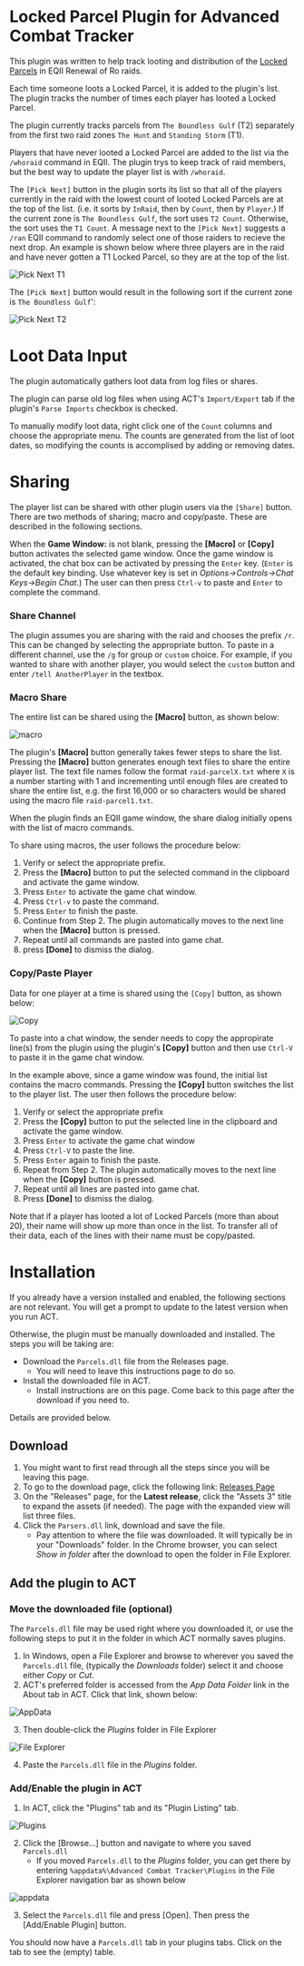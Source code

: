 ﻿# Locked Parcel Plugin for Advanced Combat Tracker
This plugin was written to help track looting and distribution of the [Locked Parcels](https://u.eq2wire.com/item/index/4266886992) in EQII Renewal of Ro raids.

Each time someone loots a Locked Parcel, it is added to the plugin's list. The plugin tracks the number of times each player has looted a Locked Parcel.

The plugin currently tracks parcels from `The Boundless Gulf` (T2) separately from the first two raid zones `The Hunt` and `Standing Storm` (T1).

Players that have never looted a Locked Parcel are added to the list via the `/whoraid` command in EQII. The plugin trys to keep track of raid members, but the best way to update the player list is with `/whoraid`.

The `[Pick Next]` button in the plugin sorts its list so that all of the players currently in the raid with the lowest count of looted Locked Parcels are at the top of the list. (i.e. it sorts by `InRaid`, then by `Count`, then by `Player`.) If the current zone is `The Boundless Gulf`, the sort uses `T2 Count`. Otherwise, the sort uses the `T1 Count`. A message next to the `[Pick Next]` suggests a `/ran` EQII command to randomly select one of those raiders to recieve the next drop. An example is shown below where three players are in the raid and have never gotten a T1 Locked Parcel, so they are at the top of the list.

![Pick Next T1](images/t1-random.png)

The `[Pick Next]` button would result in the following sort if the current zone is `The Boundless Gulf`':

![Pick Next T2](images/t2-random.png)

# Loot Data Input
The plugin automatically gathers loot data from log files or shares.

The plugin can parse old log files when using ACT's `Import/Export` tab if the plugin's `Parse Imports` checkbox is checked.

To manually modify loot data, right click one of the `Count` columns and choose the appropriate menu. The counts are generated from the list of loot dates, so modifying the counts is accomplised by adding or removing dates.

# Sharing
The player list can be shared with other plugin users via the `[Share]` button. There are two methods of sharing; macro and copy/paste. These are described in the following sections.

When the __Game Window:__ is not blank, pressing the __[Macro]__ or __[Copy]__ button activates the selected game window. Once the game window is activated, the chat box can be activated by pressing the `Enter` key. (`Enter` is the default key binding. Use whatever key is set in _Options->Controls->Chat Keys->Begin Chat_.) The user can then press `Ctrl-v` to paste and `Enter` to complete the command.

### Share Channel
The plugin assumes you are sharing with the raid and chooses the prefix `/r`. This can be changed by selecting the appropriate button.
To paste in a different channel, use the `/g` for group or `custom` choice. For example, if you wanted to share with another player, you would select the `custom` button and enter `/tell AnotherPlayer` in the textbox.

### Macro Share
The entire list can be shared using the **[Macro]** button, as shown below:

![macro](images/macro-button.png)

The plugin's **[Macro]** button generally takes fewer steps to share the list. Pressing the **[Macro]** button generates enough text files to share the entire player list. The text file names follow the format `raid-parcelX.txt` where `X` is a number starting with 1 and incrementing until enough files are created to share the entire list, e.g. the first 16,000 or so characters would be shared using the macro file `raid-parcel1.txt`.

When the plugin finds an EQII game window, the share dialog initially opens with the list of macro commands.

To share using macros, the user follows the procedure below:
1. Verify or select the appropriate prefix.
2. Press the **[Macro]** button to put the selected command in the clipboard and activate the game window.
3. Press `Enter` to activate the game chat window.
4. Press `Ctrl-v` to paste the command.
5. Press `Enter` to finish the paste.
5. Continue from Step 2. The plugin automatically moves to the next line when the **[Macro]** button is pressed.
6. Repeat until all commands are pasted into game chat.
6. press **[Done]** to dismiss the dialog.


### Copy/Paste Player
Data for one player at a time is shared using the `[Copy]` button, as shown below:

![Copy](images/copy-button.png)

To paste into a chat window, the sender needs to copy the appropirate line(s) from the plugin using the plugin's **[Copy]** button and then use `Ctrl-V` to paste it in the game chat window. 

In the example above, since a game window was found, the initial list contains the macro commands. Pressing the __[Copy]__ button switches the list to the player list. The user then follows the procedure below:
1. Verify or select the appropriate prefix
2. Press the **[Copy]** button to put the selected line in the clipboard and activate the game window.
3. Press `Enter` to activate the game chat window
4. Press `Ctrl-V` to paste the line.
4. Press `Enter` again to finish the paste.
5. Repeat from Step 2. The plugin automatically moves to the next line when the **[Copy]** button is pressed.
6. Repeat until all lines are pasted into game chat.
7. Press **[Done]** to dismiss the dialog.

Note that if a player has looted a lot of Locked Parcels (more than about 20), their name will show up more than once in the list. To transfer all of their data, each of the lines with their name must be copy/pasted.

# Installation

If you already have a version installed and enabled, the following sections are not relevant. You will get a prompt to update to the latest version when you run ACT.

Otherwise, the plugin must be manually downloaded and installed. 
The steps you will be taking are:
* Download the `Parcels.dll` file from the Releases page. 
  * You will need to leave this instructions page to do so.
* Install the downloaded file in ACT. 
  * Install instructions are on this page. Come back to this page after the download if you need to. 

Details are provided below. 

## Download

1. You might want to first read through all the steps since you will be leaving this page.
2. To go to the download page, click the following link: [Releases Page](https://github.com/jeffjl74/ACT_RoR_Parcels/releases)
3. On the "Releases" page, for the __Latest release__, click the "Assets 3" title to expand the assets (if needed). 
The page with the expanded view will list three files.
4. Click the `Parsers.dll` link, download and save the file. 
	* Pay attention to where the file was downloaded. 
It will typically be in your "Downloads" folder.
In the Chrome browser, you can select _Show in folder_ after the download to open the folder in File Explorer.


## Add the plugin to ACT
### Move the downloaded file (optional)
The `Parcels.dll` file may be used right where you downloaded it, or use the following steps to put it in
the folder in which ACT normally saves plugins.

1. In Windows, open a File Explorer and browse to wherever you saved the `Parcels.dll` file, 
(typically the _Downloads_ folder) 
select it and choose either _Copy_ or _Cut_.
2. ACT's preferred folder is accessed from the _App Data Folder_ link in the About tab in ACT. Click that link, shown below:

![AppData](images/act-appdata.png)

3. Then double-click the _Plugins_ folder in File Explorer

![File Explorer](images/app-data.png)

4. Paste the `Parcels.dll` file in the _Plugins_ folder.

### Add/Enable the plugin in ACT
1. In ACT, click the "Plugins" tab and its "Plugin Listing" tab. 

![Plugins](images/plugins-tab.png)

2. Click the [Browse...] button and navigate to where you saved `Parcels.dll`
   * If you moved `Parcels.dll` to the _Plugins_ folder, you can get there by entering 
   `%appdata%\Advanced Combat Tracker\Plugins` 
   in the File Explorer navigation bar as shown below 

![appdata](images/type-appdata.png)

3. Select the `Parcels.dll` file and press [Open]. 
Then press the [Add/Enable Plugin] button. 

You should now have a `Parcels.dll` tab in your plugins tabs. Click on the tab to see the (empty) table. 

